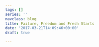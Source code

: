 ```yaml
---
tags: []
series: ''
navclass: blog
title: Failure, Freedom and Fresh Starts
date: '2017-03-21T14:09:46+00:00'
draft: true

---
```

